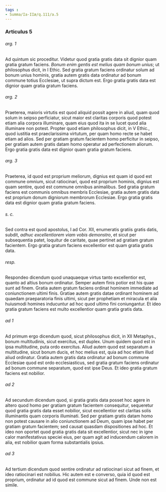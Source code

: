 ```yaml
---
tags : 
- Summa/Ia-IIæ/q.111/a.5
---
```


### Articulus 5

###### arg. 1
Ad quintum sic proceditur. Videtur quod gratia gratis data sit dignior quam gratia gratum faciens. *Bonum enim gentis est melius quam bonum unius*; ut philosophus dicit, in I Ethic. Sed gratia gratum faciens ordinatur solum ad bonum unius hominis, gratia autem gratis data ordinatur ad bonum commune totius Ecclesiae, ut supra dictum est. Ergo gratia gratis data est dignior quam gratia gratum faciens.

###### arg. 2
Praeterea, maioris virtutis est quod aliquid possit agere in aliud, quam quod solum in seipso perficiatur, sicut maior est claritas corporis quod potest etiam alia corpora illuminare, quam eius quod ita in se lucet quod alia illuminare non potest. Propter quod etiam philosophus dicit, in V Ethic., quod iustitia est praeclarissima virtutum, per quam homo recte se habet etiam ad alios. Sed per gratiam gratum facientem homo perficitur in seipso, per gratiam autem gratis datam homo operatur ad perfectionem aliorum. Ergo gratia gratis data est dignior quam gratia gratum faciens.

###### arg. 3
Praeterea, id quod est proprium meliorum, dignius est quam id quod est commune omnium, sicut ratiocinari, quod est proprium hominis, dignius est quam sentire, quod est commune omnibus animalibus. Sed gratia gratum faciens est communis omnibus membris Ecclesiae, gratia autem gratis data est proprium donum digniorum membrorum Ecclesiae. Ergo gratia gratis data est dignior quam gratia gratum faciens.

###### s. c.
Sed contra est quod apostolus, I ad Cor. XII, enumeratis gratiis gratis datis, subdit, *adhuc excellentiorem viam vobis demonstro*, et sicut per subsequentia patet, loquitur de caritate, quae pertinet ad gratiam gratum facientem. Ergo gratia gratum faciens excellentior est quam gratia gratis data.

###### resp.
Respondeo dicendum quod unaquaeque virtus tanto excellentior est, quanto ad altius bonum ordinatur. Semper autem finis potior est his quae sunt ad finem. Gratia autem gratum faciens ordinat hominem immediate ad coniunctionem ultimi finis. Gratiae autem gratis datae ordinant hominem ad quaedam praeparatoria finis ultimi, sicut per prophetiam et miracula et alia huiusmodi homines inducuntur ad hoc quod ultimo fini coniungantur. Et ideo gratia gratum faciens est multo excellentior quam gratia gratis data.

###### ad 1
Ad primum ergo dicendum quod, sicut philosophus dicit, in XII Metaphys., bonum multitudinis, sicut exercitus, est duplex. Unum quidem quod est in ipsa multitudine, puta ordo exercitus. Aliud autem quod est separatum a multitudine, sicut bonum ducis, et hoc melius est, quia ad hoc etiam illud aliud ordinatur. Gratia autem gratis data ordinatur ad bonum commune Ecclesiae quod est ordo ecclesiasticus, sed gratia gratum faciens ordinatur ad bonum commune separatum, quod est ipse Deus. Et ideo gratia gratum faciens est nobilior.

###### ad 2
Ad secundum dicendum quod, si gratia gratis data posset hoc agere in altero quod homo per gratiam gratum facientem consequitur, sequeretur quod gratia gratis data esset nobilior, sicut excellentior est claritas solis illuminantis quam corporis illuminati. Sed per gratiam gratis datam homo non potest causare in alio coniunctionem ad Deum, quam ipse habet per gratiam gratum facientem; sed causat quasdam dispositiones ad hoc. Et ideo non oportet quod gratia gratis data sit excellentior, sicut nec in igne calor manifestativus speciei eius, per quam agit ad inducendum calorem in alia, est nobilior quam forma substantialis ipsius.

###### ad 3
Ad tertium dicendum quod sentire ordinatur ad ratiocinari sicut ad finem, et ideo ratiocinari est nobilius. Hic autem est e converso, quia id quod est proprium, ordinatur ad id quod est commune sicut ad finem. Unde non est simile.


